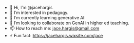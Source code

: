 - 👋 Hi, I’m @jacehargis
- 👀 I’m interested in pedagogy.
- 🌱 I’m currently learning generative AI
- 💞️ I’m looking to collaborate on GenAI in higher ed teaching.
- 📫 How to reach me: jace.hargis@gmail.com
- ⚡ Fun fact: https://jacehargis.wixsite.com/jace 

<!---
jacehargis/jacehargis is a ✨ special ✨ repository because its `README.md` (this file) appears on your GitHub profile.
You can click the Preview link to take a look at your changes.
--->
